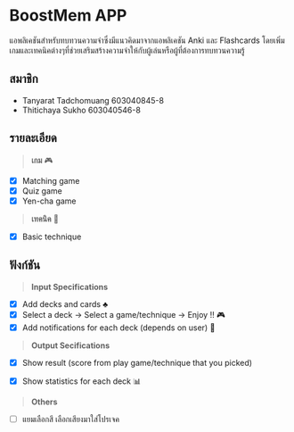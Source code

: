 # BoostMem APP

แอพลิเคชันสำหรับทบทวนความจำซึ่งมีแนวคิดมาจากแอพลิเคชัน Anki และ Flashcards โดยเพิ่มเกมและเทคนิคต่างๆที่ช่วยเสริมสร้างความจำให้กับผู้เล่นหรือผู้ที่ต้องการทบทวนความรู้   

## สมาชิก
- Tanyarat Tadchomuang 603040845-8
- Thitichaya Sukho 603040546-8


## รายละเอียด
> **เกม** :video_game:
- [x] Matching game
- [x] Quiz game
- [x] Yen-cha game
> **เทคนิค** :memo:
- [x] Basic technique

## ฟังก์ชัน

> **Input Specifications**
- [x] Add decks and cards :clubs:
- [x] Select a deck -> Select a game/technique ->  Enjoy !! :video_game:
- [x] Add notifications for each deck (depends on user) :bell:

> **Output Secifications** 
- [x] Show result (score from play game/technique that you picked)
- [x] Show statistics for each deck :bar_chart:


> **Others**

- [ ] แยมเลือกสี เลือกเสียงมาใส่โปรเจค


